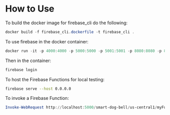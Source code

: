 # How to Use

To build the docker image for firebase_cli do the following:
```powershell
docker build -f firebase_cli.dockerfile -t firebase_cli .
```

To use firebase in the docker container:
```powershell
docker run -it -p 4000:4000 -p 5000:5000 -p 5001:5001 -p 8080:8080 -p 8085:8085 -p 9000:9000 -p 9005:9005 -p 9099:9099 -p 9199:9199 -v "${PWD}:/firebase_project" firebase_cli bash
```

Then in the container:
```bash
firebase login
```

To host the Firebase Functions for local testing:
```bash
firebase serve --host 0.0.0.0
```

To invoke a Firebase Function:
```powershell
Invoke-WebRequest http://localhost:5000/smart-dog-bell/us-central1/myFunctionName
```